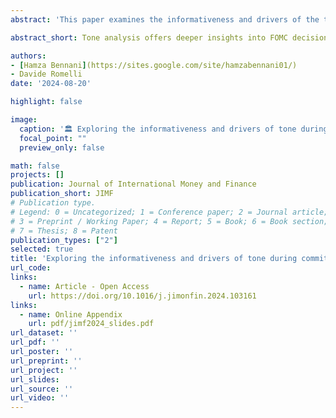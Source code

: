 ```yaml
---
abstract: 'This paper examines the informativeness and drivers of the tone used by FOMC members to gain insights into the decision-making process of the FOMC. We use a bag-of-words approach to measure the tone of transcripts at the speaker-meeting-round level from 1992-2009 and find persistent differences in tone among FOMC members. We also document how Presidents of regional Federal Reserve Banks use a more volatile and positive tone than the Federal Reserve Bank Board of Governors members. Next, we investigate whether the tone used during FOMC deliberations is associated with future monetary policy decisions and study the drivers of differences in tone among FOMC members. Our results suggest that tone is useful in predicting future policy decisions and that differences in tone are mainly associated with the differences in the individual inflation projections of FOMC members.'

abstract_short: Tone analysis offers deeper insights into FOMC decision-making, beyond dissenting votes. Differences in tone are primarily driven by individual inflation projections of FOMC members.

authors:
- [Hamza Bennani](https://sites.google.com/site/hamzabennani01/)
- Davide Romelli
date: '2024-08-20'

highlight: false

image:
  caption: '🏛️ Exploring the informativeness and drivers of tone during committee meetings'
  focal_point: ""
  preview_only: false

math: false
projects: []
publication: Journal of International Money and Finance
publication_short: JIMF
# Publication type.
# Legend: 0 = Uncategorized; 1 = Conference paper; 2 = Journal article;
# 3 = Preprint / Working Paper; 4 = Report; 5 = Book; 6 = Book section;
# 7 = Thesis; 8 = Patent
publication_types: ["2"]
selected: true
title: 'Exploring the informativeness and drivers of tone during committee meetings: the case of the Federal Reserve'
url_code: 
links:
  - name: Article - Open Access
    url: https://doi.org/10.1016/j.jimonfin.2024.103161
links:
  - name: Online Appendix
    url: pdf/jimf2024_slides.pdf
url_dataset: ''
url_pdf: ''
url_poster: ''
url_preprint: ''
url_project: ''
url_slides: 
url_source: ''
url_video: ''
---
```


